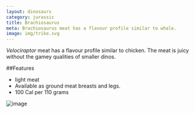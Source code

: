 ```yaml
---
layout: dinosaurs
category: jurassic
title: Brachiosaurus
meta: Brachiosaurus meat has a flavour profile similar to whale.
image: img/trike.svg
---
```


*Velociraptor* meat has a flavour profile similar to chicken. The meat is juicy without the gamey qualities of smaller dinos. 

##Features

- light meat
- Available as ground meat breasts and legs.
- 100 Cal per 110 grams

![image]({{site.baseurl}}/img/raptor.svg)